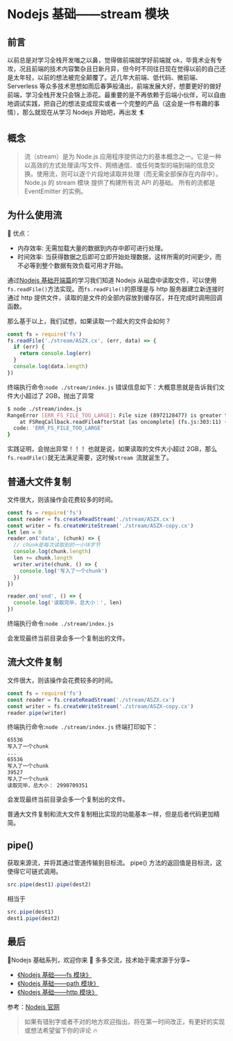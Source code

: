 # Nodejs 基础——stream 模块

## 前言

以前总是对学习全栈开发嗤之以鼻，觉得做前端就学好前端就 ok，毕竟术业有专攻，况且前端的技术内容繁杂且日新月异，但今时不同往日现在觉得以前的自己还是太年轻，以前的想法被完全颠覆了。近几年大前端、低代码、微前端、Serverless 等众多技术思想如雨后春笋般涌出，前端发展大好，想要更好的做好前端，学习全栈开发只会锦上添花。最重要的是不再依赖于后端小伙伴，可以自由地调试实践，把自己的想法变成现实或者一个完整的产品（这会是一件有趣的事情），那么就现在从学习 Nodejs 开始吧，再出发 🏄

## 概念

> 流（stream）是为 Node.js 应用程序提供动力的基本概念之一。它是一种以高效的方式处理读/写文件、网络通信、或任何类型的端到端的信息交换。使用流，则可以逐个片段地读取并处理（而无需全部保存在内存中）。Node.js 的 stream 模块 提供了构建所有流 API 的基础。 所有的流都是 EventEmitter 的实例。

## 为什么使用流

🎯 优点：

- 内存效率: 无需加载大量的数据到内存中即可进行处理。
- 时间效率: 当获得数据之后即可立即开始处理数据，这样所需的时间更少，而不必等到整个数据有效负载可用才开始。

通过[Nodejs 基础开端篇](https://juejin.cn/post/7058459564626149389)的学习我们知道 Nodejs 从磁盘中读取文件，可以使用`fs.readFile()`方法实现。而`fs.readFile()`的原理是与 http 服务器建立新连接时通过 http 提供文件，读取的是文件的全部内容放到缓存区，并在完成时调用回调函数。

那么基于以上，我们试想，如果读取一个超大的文件会如何？

```js
const fs = require('fs')
fs.readFile('./stream/ASZX.cx', (err, data) => {
  if (err) {
    return console.log(err)
  }
  console.log(data.length)
})
```

终端执行命令:`node ./stream/index.js`
错误信息如下：大概意思就是告诉我们文件大小超过了 2GB，抛出了异常

```bash
$ node ./stream/index.js
RangeError [ERR_FS_FILE_TOO_LARGE]: File size (8972128477) is greater than 2 GB
    at FSReqCallback.readFileAfterStat [as oncomplete] (fs.js:303:11) {
  code: 'ERR_FS_FILE_TOO_LARGE'
}
```

实践证明，会抛出异常！！！
也就是说，如果读取的文件大小超过 2GB，那么`fs.readFile()`就无法满足需要，这时候`stream `流就诞生了。

## 普通大文件复制

文件很大，则该操作会花费较多的时间。

```js
const fs = require('fs')
const reader = fs.createReadStream('./stream/ASZX.cx')
const writer = fs.createWriteStream('./stream/ASZX-copy.cx')
let len = 0
reader.on('data', (chunk) => {
  // chunk是每次读取到的一小块字节
  console.log(chunk.length)
  len += chunk.length
  writer.write(chunk, () => {
    console.log('写入了一个chunk')
  })
})

reader.on('end', () => {
  console.log('读取完毕，总大小：', len)
})
```

终端执行命令:`node ./stream/index.js`

会发现最终当前目录会多一个复制出的文件。

## 流大文件复制

文件很大，则该操作会花费较多的时间。

```js
const fs = require('fs')
const reader = fs.createReadStream('./stream/ASZX.cx')
const writer = fs.createWriteStream('./stream/ASZX-copy.cx')
reader.pipe(writer)
```

终端执行命令:`node ./stream/index.js`
终端打印如下：

```bash
65536
写入了一个chunk
...
65536
写入了一个chunk
39527
写入了一个chunk
读取完毕，总大小： 2990709351
```

会发现最终当前目录会多一个复制出的文件。

普通大文件复制和流大文件复制相比实现的功能基本一样，但是后者代码更加精简。

## pipe()

获取来源流，并将其通过管道传输到目标流。
pipe() 方法的返回值是目标流，这使得它可链式调用。

```js
src.pipe(dest1).pipe(dest2)
```

相当于

```js
src.pipe(dest1)
dest1.pipe(dest2)
```

## 最后

🌈Nodejs 基础系列，欢迎你来 🍭 多多交流，技术始于需求源于分享~

- [《Nodejs 基础——fs 模块》](https://juejin.cn/post/7058459564626149389)
- [《Nodejs 基础——path 模块》](https://juejin.cn/post/7059311448891228167/)
- [《Nodejs 基础——http 模块》](https://juejin.cn/post/7062239625699393567)

参考：[Nodejs 官网](http://nodejs.cn/learn/nodejs-streams)

> 如果有错别字或者不对的地方欢迎指出，将在第一时间改正，有更好的实现或想法希望留下你的评论 🔥
